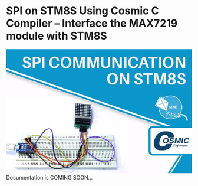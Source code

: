 # SPI on STM8S Using Cosmic C Compiler – Interface the MAX7219 module with STM8S

<img src="https://github.com/Circuit-Digest/STM8S103F3P6_Cosmic_C_Tutorial/blob/master/IMAGES/T8_SPI_Communication_on_STM8S_using_Cosmic_C_Compiler.jpg" alt="image3" title="image3">

<br>
Documentation is COMING SOON...